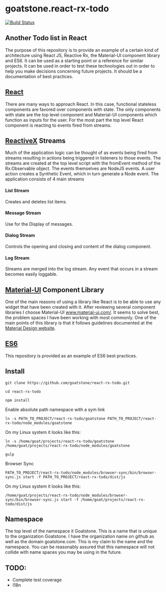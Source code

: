 # goatstone.react-rx-todo

[![Build Status](https://travis-ci.org/goatstone/react-rx-todo.svg?branch=master)](https://travis-ci.org/goatstone/react-rx-todo)

## Another Todo list in React

The purpose of this repository is to provide an example of a certain kind of architecture using React JS, Reactive Rx, the Material-UI component library and ES6.  It can be used as a starting point or a reference for similar projects. It can be used in order to test these technologies out in order to help you make decisions concerning future projects. It should be a documentation of best practices.

## [React](https://facebook.github.io/react/)

There are many ways to approach React. In this case, functional stateless components are favored over components with state. The only components with state are the top level component and Material-UI components which function as inputs for the user. For the most part the top level React component is reacting to events fired from streams.

## [ReactiveX](http://reactivex.io/) Streams

Much of the application logic can be thought of as events being fired from streams resulting in actions being triggered in listeners to those events. The streams are created at the top level script with the fromEvent method of the Rx.Observable object. The events themselves are NodeJS events.
A user action creates a Synthetic Event, which in turn generate a Node event. The application consists of 4 main streams

#### List Stream
 Creates and deletes list items.

#### Message Stream
 Use for the Display of messages.

#### Dialog Stream
 Controls the opening and closing and content of the dialog component.

#### Log Stream
Streams are merged into the log stream. Any event that occurs in a stream becomes easily loggable.

## [Material-UI](http://www.material-ui.com/) Component Library
One of the main reasons of using a library like React is to be able to use any widget that have been created with it. After reviewing several component libraries I choose Material-UI www.material-ui.com/. It seems to solve best, the problem spaces I have been working with most commonly. One of the main points of this library is that it follows guidelines documented at the [Material Design website](https://material.io/).

## [ES6](https://github.com/rse/es6-features)
This repository is provided as an example of ES6 best practices.

## Install

`git clone https://github.com/goatstone/react-rx-todo.git`

`cd react-rx-todo`

`npm install`

Enable absolute path namespace with a sym link

`ln -s PATH_TO_PROJECT/react-rx-todo/goatstone PATH_TO_PROJECT/react-rx-todo/node_modules/goatstone`

On my Linux system it looks like this:

`ln -s /home/goat/projects/react-rx-todo/goatstone /home/goat/projects/react-rx-todo/node_modules/goatstone`

`gulp`

Browser Sync

`PATH_TO_PROJECT/react-rx-todo/node_modules/browser-sync/bin/browser-sync.js start -f PATH_TO_PROJECT/react-rx-todo/dist/js`

On my Linux system it looks like this:

`/home/goat/projects/react-rx-todo/node_modules/browser-sync/bin/browser-sync.js start -f /home/goat/projects/react-rx-todo/dist/js`

## Namespace

The top level of the namespace it Goatstone. This is a name that is unique to the organization Goatstone. I have the organization name on github as well as the domain goatstone.com. This is my claim to the name and the namespace. You can be reasonably assured that this namespace will not collide with name spaces you may be using in the future.

## TODO:
* Complete test coverage
* I18n
